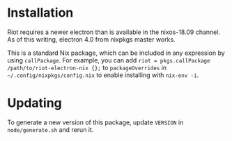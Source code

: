 # Installation

Riot requires a newer electron than is available in the nixos-18.09
channel. As of this writing, electron 4.0 from nixpkgs master works.

This is a standard Nix package, which can be included in any
expression by using `callPackage`. For example, you can add `riot =
pkgs.callPackage /path/to/riot-electron-nix {};` to `packageOverrides`
in `~/.config/nixpkgs/config.nix` to enable installing with `nix-env
-i`.

# Updating

To generate a new version of this package, update `VERSION` in
`node/generate.sh` and rerun it.
